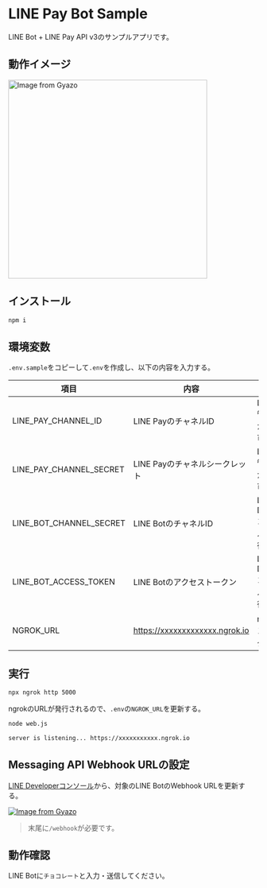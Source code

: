 # LINE Pay Bot Sample

LINE Bot + LINE Pay API v3のサンプルアプリです。

## 動作イメージ

<a href="https://gyazo.com/5c053b684ff6a6fe2fbfab799a8d2e65"><img src="https://i.gyazo.com/5c053b684ff6a6fe2fbfab799a8d2e65.gif" alt="Image from Gyazo" width="400"/></a>

## インストール

```bash
npm i
```

## 環境変数

`.env.sample`をコピーして`.env`を作成し、以下の内容を入力する。

| 項目 | 内容 | 備考 |
| -- | -- | -- |
| LINE_PAY_CHANNEL_ID | LINE PayのチャネルID | LINE Pay管理画面から取得可能 |
| LINE_PAY_CHANNEL_SECRET | LINE Payのチャネルシークレット | LINE Pay管理画面から取得可能 |
| LINE_BOT_CHANNEL_SECRET | LINE BotのチャネルID | LINE Developerコンソールから取得可能 |
| LINE_BOT_ACCESS_TOKEN | LINE Botのアクセストークン | LINE Developerコンソールから取得可能 |
| NGROK_URL | https://xxxxxxxxxxxxx.ngrok.io | ngrokのトンネリングURL |

## 実行

```bash
npx ngrok http 5000
```

ngrokのURLが発行されるので、`.env`の`NGROK_URL`を更新する。

```bash
node web.js

server is listening... https://xxxxxxxxxxx.ngrok.io
```

## Messaging API Webhook URLの設定

[LINE Developerコンソール](https://developers.line.biz/ja/)から、対象のLINE BotのWebhook URLを更新する。

[![Image from Gyazo](https://i.gyazo.com/470de4ab810d1d3da0b84fc5ad1c6b46.png)](https://gyazo.com/470de4ab810d1d3da0b84fc5ad1c6b46)

> 末尾に`/webhook`が必要です。

## 動作確認

LINE Botに`チョコレート`と入力・送信してください。
